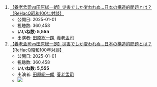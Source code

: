 1.  [【養老孟司vs田原総一朗】災害でしか変われぬ…日本の構造的問題とは？【ReHacQ昭和100年対談】](/rehacq_fan/ids/https://www.youtube.com/watch?v=zhJYomXARsU "wikilink")
    -   公開日: 2025-01-01
    -   視聴数: 360,458
    -   **いいね数: 5,555**
    -   出演者: [田原総一朗](/rehacq_fan/people/田原総一朗 "wikilink"), [養老孟司](/rehacq_fan/people/養老孟司 "wikilink")
1.  [【養老孟司vs田原総一朗】災害でしか変われぬ…日本の構造的問題とは？【ReHacQ昭和100年対談】](https://www.youtube.com/watch?v=zhJYomXARsU)
    -   公開日: 2025-01-01
    -   視聴数: 360,458
    -   **いいね数: 5,555**
    -   出演者: [田原総一朗](/rehacq_fan/people/田原総一朗 "wikilink"), [養老孟司](/rehacq_fan/people/養老孟司 "wikilink")
    - [![](https://img.youtube.com/vi/zhJYomXARsU/hqdefault.jpg)](https://www.youtube.com/watch?v=zhJYomXARsU)
